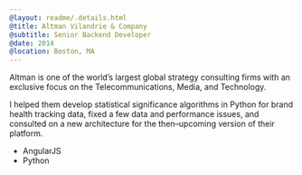 ```yaml
---
@layout: readme/.details.html
@title: Altman Vilandrie & Company
@subtitle: Senior Backend Developer
@date: 2014
@location: Boston, MA
---
```

Altman is one of the world’s largest global strategy consulting firms with an
exclusive focus on the Telecommunications, Media, and Technology.

I helped them develop statistical significance algorithms in Python for brand
health tracking data, fixed a few data and performance issues, and consulted
on a new architecture for the then–upcoming version of their platform.

- AngularJS
- Python
